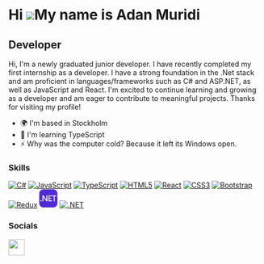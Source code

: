 Hi ![](https://user-images.githubusercontent.com/18350557/176309783-0785949b-9127-417c-8b55-ab5a4333674e.gif)My name is Adan Muridi
========================================================================================================================================

Developer
-------------

Hi, I'm a newly graduated junior developer. I have recently completed my first internship as a developer. I have a strong foundation in the .Net stack and am proficient in languages/frameworks such as C# and ASP.NET, as well as JavaScript and React. I'm excited to continue learning and growing as a developer and am eager to contribute to meaningful projects. Thanks for visiting my profile!

* 🌍  I'm based in Stockholm
* 🧠  I'm learning TypeScript
* ⚡  Why was the computer cold? Because it left its Windows open.

### Skills

<p align="left">
<a href="https://docs.microsoft.com/en-us/dotnet/csharp/" target="_blank" rel="noreferrer"><img src="https://raw.githubusercontent.com/danielcranney/readme-generator/main/public/icons/skills/csharp-colored.svg" width="36" height="36" alt="C#" /></a>
<a href="https://developer.mozilla.org/en-US/docs/Web/JavaScript" target="_blank" rel="noreferrer"><img src="https://raw.githubusercontent.com/danielcranney/readme-generator/main/public/icons/skills/javascript-colored.svg" width="36" height="36" alt="JavaScript" /></a>
<a href="https://www.typescriptlang.org/" target="_blank" rel="noreferrer"><img src="https://raw.githubusercontent.com/danielcranney/readme-generator/main/public/icons/skills/typescript-colored.svg" width="36" height="36" alt="TypeScript" /></a>
<a href="https://developer.mozilla.org/en-US/docs/Glossary/HTML5" target="_blank" rel="noreferrer"><img src="https://raw.githubusercontent.com/danielcranney/readme-generator/main/public/icons/skills/html5-colored.svg" width="36" height="36" alt="HTML5" /></a>
<a href="https://reactjs.org/" target="_blank" rel="noreferrer"><img src="https://raw.githubusercontent.com/danielcranney/readme-generator/main/public/icons/skills/react-colored.svg" width="36" height="36" alt="React" /></a>
<a href="https://www.w3.org/TR/CSS/#css" target="_blank" rel="noreferrer"><img src="https://raw.githubusercontent.com/danielcranney/readme-generator/main/public/icons/skills/css3-colored.svg" width="36" height="36" alt="CSS3" /></a>
<a href="https://getbootstrap.com/" target="_blank" rel="noreferrer"><img src="https://raw.githubusercontent.com/danielcranney/readme-generator/main/public/icons/skills/bootstrap-colored.svg" width="36" height="36" alt="Bootstrap" /></a>
<a href="https://redux.js.org/" target="_blank" rel="noreferrer"><img src="https://raw.githubusercontent.com/danielcranney/readme-generator/main/public/icons/skills/redux-colored.svg" width="36" height="36" alt="Redux" /></a>
<a href="https://dotnet.microsoft.com/en-us/" target="_blank" rel="noreferrer"><img src="https://github.com/tandpfun/skill-icons/blob/main/icons/DotNet.svg" width="36" height="36" alt=".NET" /></a>
<a href="https://dotnet.microsoft.com/en-us/" target="_blank" rel="noreferrer"><img src="https://seeklogo.com/images/M/microsoft-sql-server-logo-96AF49E2B3-seeklogo.com.png" width="36" height="36" alt=".NET" /></a>
</p>

### Socials

<p align="left"> <a href="https://www.linkedin.com/in/adan-muridi-429536201/" target="_blank" rel="noreferrer"><img src="https://raw.githubusercontent.com/danielcranney/readme-generator/main/public/icons/socials/linkedin.svg" width="32" height="32" /></a></p>
